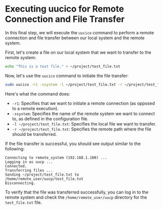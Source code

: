 # Executing uucico for Remote Connection and File Transfer

In this final step, we will execute the `uucico` command to perform a remote connection and file transfer between our local system and the remote system.

First, let's create a file on our local system that we want to transfer to the remote system:

```bash
echo "This is a test file." > ~/project/test_file.txt
```

Now, let's use the `uucico` command to initiate the file transfer:

```bash
sudo uucico -r1 -ssystem -l ~/project/test_file.txt -r ~/project/test_file.txt
```

Here's what the command does:

- `-r1`: Specifies that we want to initiate a remote connection (as opposed to a remote execution).
- `-ssystem`: Specifies the name of the remote system we want to connect to, as defined in the configuration file.
- `-l ~/project/test_file.txt`: Specifies the local file we want to transfer.
- `-r ~/project/test_file.txt`: Specifies the remote path where the file should be transferred.

If the file transfer is successful, you should see output similar to the following:

```
Connecting to remote_system (192.168.1.100) ...
Logging in as uucp ...
Connected.
Transferring files ...
Sending ~/project/test_file.txt to /home/remote_user/uucp/test_file.txt
Disconnecting.
```

To verify that the file was transferred successfully, you can log in to the remote system and check the `/home/remote_user/uucp` directory for the `test_file.txt` file.

